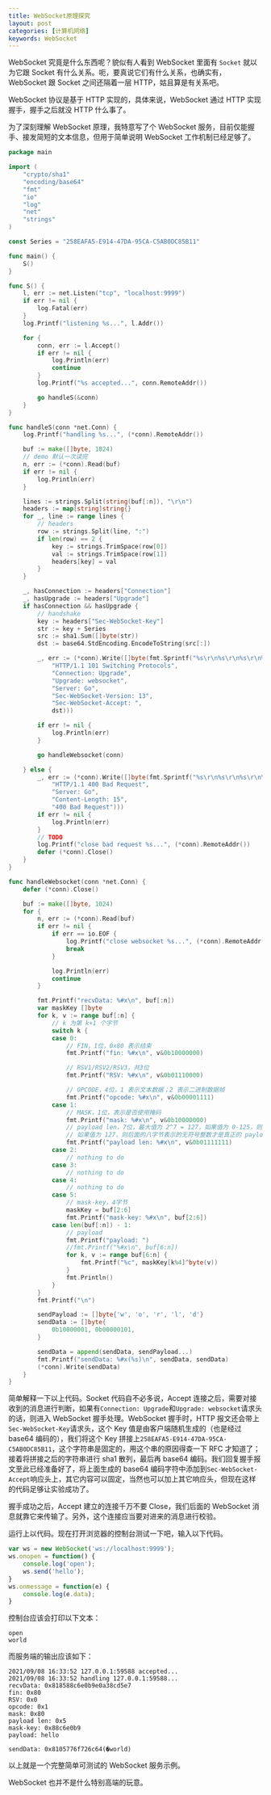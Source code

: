 ```yaml
---
title: WebSocket原理探究
layout: post
categories: [计算机网络]
keywords: WebSocket
---
```


WebSocket 究竟是什么东西呢？貌似有人看到 WebSocket 里面有 `Socket` 就以为它跟 Socket 有什么关系。呃，要真说它们有什么关系，也确实有，WebSocket 跟 Socket 之间还隔着一层 HTTP，姑且算是有关系吧。

WebSocket 协议是基于 HTTP 实现的，具体来说，WebSocket 通过 HTTP 实现握手，握手之后就没 HTTP 什么事了。

为了深刻理解 WebSocket 原理，我特意写了个 WebSocket 服务，目前仅能握手、接发简短的文本信息，但用于简单说明 WebSocket 工作机制已经足够了。

```go
package main

import (
	"crypto/sha1"
	"encoding/base64"
	"fmt"
	"io"
	"log"
	"net"
	"strings"
)

const Series = "258EAFA5-E914-47DA-95CA-C5AB0DC85B11"

func main() {
	S()
}

func S() {
	l, err := net.Listen("tcp", "localhost:9999")
	if err != nil {
		log.Fatal(err)
	}
	log.Printf("listening %s...", l.Addr())

	for {
		conn, err := l.Accept()
		if err != nil {
			log.Println(err)
			continue
		}
		log.Printf("%s accepted...", conn.RemoteAddr())

		go handleS(&conn)
	}
}

func handleS(conn *net.Conn) {
	log.Printf("handling %s...", (*conn).RemoteAddr())

	buf := make([]byte, 1024)
	// demo 默认一次读完
	n, err := (*conn).Read(buf)
	if err != nil {
		log.Println(err)
	}

	lines := strings.Split(string(buf[:n]), "\r\n")
	headers := map[string]string{}
	for _, line := range lines {
		// headers
		row := strings.Split(line, ":")
		if len(row) == 2 {
			key := strings.TrimSpace(row[0])
			val := strings.TrimSpace(row[1])
			headers[key] = val
		}
	}

	_, hasConnection := headers["Connection"]
	_, hasUpgrade := headers["Upgrade"]
	if hasConnection && hasUpgrade {
		// handshake
		key := headers["Sec-WebSocket-Key"]
		str := key + Series
		src := sha1.Sum([]byte(str))
		dst := base64.StdEncoding.EncodeToString(src[:])

		_, err := (*conn).Write([]byte(fmt.Sprintf("%s\r\n%s\r\n%s\r\n%s\r\n%s\r\n%s%s\r\n\r\n",
			"HTTP/1.1 101 Switching Protocols",
			"Connection: Upgrade",
			"Upgrade: websocket",
			"Server: Go",
			"Sec-WebSocket-Version: 13",
			"Sec-WebSocket-Accept: ",
			dst)))

		if err != nil {
			log.Println(err)
		}

		go handleWebsocket(conn)

	} else {
		_, err := (*conn).Write([]byte(fmt.Sprintf("%s\r\n%s\r\n%s\r\n\r\n%s",
			"HTTP/1.1 400 Bad Request",
			"Server: Go",
			"Content-Length: 15",
			"400 Bad Request")))
		if err != nil {
			log.Println(err)
		}
		// TODO
		log.Printf("close bad request %s...", (*conn).RemoteAddr())
		defer (*conn).Close()
	}
}

func handleWebsocket(conn *net.Conn) {
	defer (*conn).Close()

	buf := make([]byte, 1024)
	for {
		n, err := (*conn).Read(buf)
		if err != nil {
			if err == io.EOF {
				log.Printf("close websocket %s...", (*conn).RemoteAddr())
				break
			}

			log.Println(err)
			continue
		}

		fmt.Printf("recvData: %#x\n", buf[:n])
		var maskKey []byte
		for k, v := range buf[:n] {
			// k 为第 k+1 个字节
			switch k {
			case 0:
				// FIN，1位，0x80 表示结束
				fmt.Printf("fin: %#x\n", v&0b10000000)

				// RSV1/RSV2/RSV3，共3位
				fmt.Printf("RSV: %#x\n", v&0b01110000)

				// OPCODE，4位，1 表示文本数据；2 表示二进制数据帧
				fmt.Printf("opcode: %#x\n", v&0b00001111)
			case 1:
				// MASK，1位，表示是否使用掩码
				fmt.Printf("mask: %#x\n", v&0b10000000)
				// payload len，7位，最大值为 2^7 = 127，如果值为 0-125，则是 payload 的真实长度；如果值为 126，则后面的两字节表示的无符号整才是真正的 payload len；
				// 如果值为 127，则后面的八字节表示的无符号整数才是真正的 payload len
				fmt.Printf("payload len: %#x\n", v&0b01111111)
			case 2:
				// nothing to do
			case 3:
				// nothing to do
			case 4:
				// nothing to do
			case 5:
				// mask-key，4字节
				maskKey = buf[2:6]
				fmt.Printf("mask-key: %#x\n", buf[2:6])
			case len(buf[:n]) - 1:
				// payload
				fmt.Printf("payload: ")
				//fmt.Printf("%#x\n", buf[6:n])
				for k, v := range buf[6:n] {
					fmt.Printf("%c", maskKey[k%4]^byte(v))
				}
				fmt.Println()
			}
		}
		fmt.Printf("\n")

		sendPayload := []byte{'w', 'o', 'r', 'l', 'd'}
		sendData := []byte{
			0b10000001, 0b00000101,
		}

		sendData = append(sendData, sendPayload...)
		fmt.Printf("sendData: %#x(%s)\n", sendData, sendData)
		(*conn).Write(sendData)
	}
}
```

简单解释一下以上代码。Socket 代码自不必多说，Accept 连接之后，需要对接收到的消息进行判断，如果有`Connection: Upgrade`和`Upgrade: websocket`请求头的话，则进入 WebSocket 握手处理。WebSocket 握手时，HTTP 报文还会带上`Sec-WebSocket-Key`请求头，这个 Key 值是由客户端随机生成的（也是经过 base64 编码的），我们将这个 Key 拼接上`258EAFA5-E914-47DA-95CA-C5AB0DC85B11`，这个字符串是固定的，用这个串的原因得查一下 RFC 才知道了；接着将拼接之后的字符串进行 sha1 散列，最后再 base64 编码。我们回复握手报文至此已经准备好了，将上面生成的 base64 编码字符中添加到`Sec-WebSocket-Accept`响应头上，其它内容可以固定，当然也可以加上其它响应头，但现在这样的代码足够让实验成功了。

握手成功之后，Accept 建立的连接千万不要 Close，我们后面的 WebSocket 消息就靠它来传输了。另外，这个连接应当要对进来的消息进行校验。

运行上以代码。现在打开浏览器的控制台测试一下吧，输入以下代码。

```js
var ws = new WebSocket('ws://localhost:9999');
ws.onopen = function() {
    console.log('open');
    ws.send('hello');
}
ws.onmessage = function(e) {
    console.log(e.data);
}
```

控制台应该会打印以下文本：

```
open
world
```

而服务端的输出应该如下：

```
2021/09/08 16:33:52 127.0.0.1:59588 accepted...
2021/09/08 16:33:52 handling 127.0.0.1:59588...
recvData: 0x818588c6e0b9e0a38cd5e7
fin: 0x80
RSV: 0x0
opcode: 0x1
mask: 0x80
payload len: 0x5
mask-key: 0x88c6e0b9
payload: hello

sendData: 0x8105776f726c64(�world)
```

以上就是一个完整简单可测试的 WebSocket 服务示例。

WebSocket 也并不是什么特别高端的玩意。
